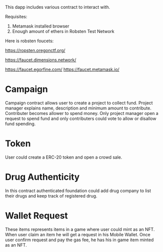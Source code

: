 This dapp includes various contract to interact with.

Requisites:

1. Metamask installed browser
2. Enough amount of ethers in Robsten Test Network

Here is robsten foucets:

https://ropsten.oregonctf.org/

https://faucet.dimensions.network/

https://faucet.egorfine.com/
https://faucet.metamask.io/

# Campaign

Campaign contract allows user to create a project to collect fund. Project manager explains name, description and minimum amount to contribute. Contributer becomes allower to spend money. Only project manager open a request to spend fund and only contributers could vote to allow or disallow fund spending.

# Token

User could create a ERC-20 token and open a crowd sale.

# Drug Authenticity

In this contract authenticated foundation could add drug company to list their drugs and keep track of registered drug.

# Wallet Request

These items represents items in a game where user could mint as an NFT. When user claim an item he will get a request in his Mobile Wallet. Once user confirm request and pay the gas fee, he has his in game item minted as an NFT.
